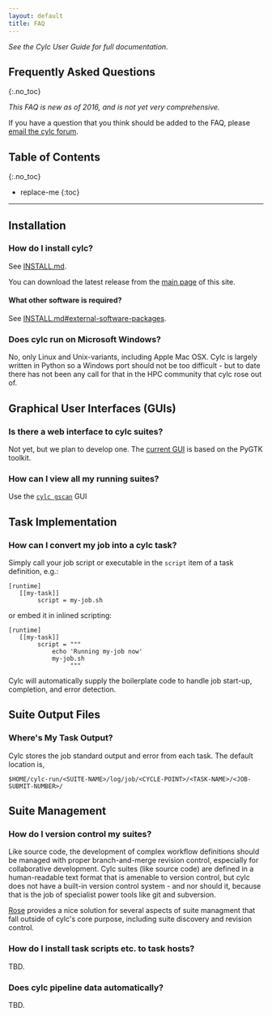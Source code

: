 ```yaml
---
layout: default
title: FAQ
---
```


*See the Cylc User Guide for full documentation.*

## Frequently Asked Questions
{:.no_toc}

*This FAQ is new as of 2016, and is not yet very comprehensive.*

If you have a question that you think should be added to the FAQ,
please [email the cylc forum](mailto:cylc@google-groups.com).

## Table of Contents
{:.no_toc}

* replace-me
{:toc}

---

## Installation

### How do I install cylc?

See [INSTALL.md]({{site.github.repository_url}}/blob/master/INSTALL.md).

You can download the latest release from the [main page](./index.html) of this site.

#### What other software is required?

See [INSTALL.md#external-software-packages]({{site.github.repository_url}}/blob/master/INSTALL.md#external-software-packages).

### Does cylc run on Microsoft Windows?

No, only Linux and Unix-variants, including Apple Mac OSX.  Cylc is largely
written in Python so a Windows port should not be too difficult - but to date
there has not been any call for that in the HPC community that cylc rose out
of.

## Graphical User Interfaces (GUIs)

### Is there a web interface to cylc suites?

Not yet, but we plan to develop one.  The [current GUI](./screenshots.html) is based
on the PyGTK toolkit.

### How can I view all my running suites?

Use the [`cylc gscan`](screenshots/gscan.png) GUI

## Task Implementation

### How can I convert my job into a cylc task?

Simply call your job script or executable in the `script` item of a task definition, e.g.:

    [runtime]
       [[my-task]]
            script = my-job.sh

or embed it in inlined scripting:

    [runtime]
       [[my-task]]
            script = """
                echo 'Running my-job now'
                my-job.sh
                     """

Cylc will automatically supply the boilerplate code to handle job start-up,
completion, and error detection.

## Suite Output Files

### Where's My Task Output?

Cylc stores the job standard output and error from each task. The default location is,

    $HOME/cylc-run/<SUITE-NAME>/log/job/<CYCLE-POINT>/<TASK-NAME>/<JOB-SUBMIT-NUMBER>/

## Suite Management

### How do I version control my suites?

Like source code, the development of complex workflow definitions should be
managed with proper branch-and-merge revision control, especially for
collaborative development.  Cylc suites (like source code) are defined in a
human-readable text format that is amenable to version control, but cylc does
not have a built-in version control system - and nor should it, because that is
the job of specialist power tools like git and subversion.

[Rose](https://github.com/metomi/rose) provides a nice solution for several
aspects of suite managment that fall outside of cylc's core purpose, including
suite discovery and revision control.

### How do I install task scripts etc. to task hosts?

TBD.

### Does cylc pipeline data automatically?

TBD.
